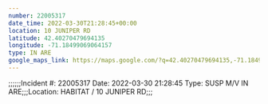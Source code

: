 ```yaml
---
number: 22005317
date_time: 2022-03-30T21:28:45+00:00
location: 10 JUNIPER RD
latitude: 42.40270479694135
longitude: -71.18499069064157
type: IN ARE
google_maps_link: https://maps.google.com/?q=42.40270479694135,-71.18499069064157
---
```


;;;;;;Incident #: 22005317  Date: 2022-03-30 21:28:45   Type: SUSP M/V IN ARE;;;Location: HABITAT / 10 JUNIPER RD;;;
